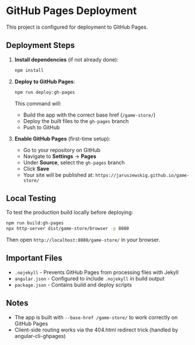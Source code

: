 # GitHub Pages Deployment

This project is configured for deployment to GitHub Pages.

## Deployment Steps

1. **Install dependencies** (if not already done):

   ```bash
   npm install
   ```

2. **Deploy to GitHub Pages**:

   ```bash
   npm run deploy:gh-pages
   ```

   This command will:
   - Build the app with the correct base href (`/game-store/`)
   - Deploy the built files to the `gh-pages` branch
   - Push to GitHub

3. **Enable GitHub Pages** (first-time setup):
   - Go to your repository on GitHub
   - Navigate to **Settings** → **Pages**
   - Under **Source**, select the `gh-pages` branch
   - Click **Save**
   - Your site will be published at: `https://jaruszewskig.github.io/game-store/`

## Local Testing

To test the production build locally before deploying:

```bash
npm run build:gh-pages
npx http-server dist/game-store/browser -p 8080
```

Then open `http://localhost:8080/game-store/` in your browser.

## Important Files

- `.nojekyll` - Prevents GitHub Pages from processing files with Jekyll
- `angular.json` - Configured to include `.nojekyll` in build output
- `package.json` - Contains build and deploy scripts

## Notes

- The app is built with `--base-href /game-store/` to work correctly on GitHub Pages
- Client-side routing works via the 404.html redirect trick (handled by angular-cli-ghpages)
